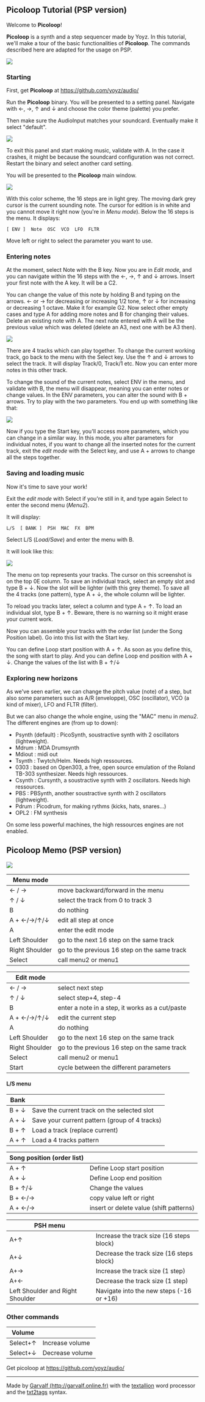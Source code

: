 

## Picoloop Tutorial (PSP version) 

Welcome to **Picoloop**!

**Picoloop** is a synth and a step sequencer made by Yoyz. In this tutorial, we'll make a tour of the basic functionalities of **Picoloop**. The commands described here are adapted for the usage on PSP.

 ![](images/picoloop_logo_small.png)

### Starting 

First, get **Picoloop** at https://github.com/yoyz/audio/

Run the **Picoloop** binary. You will be presented to a setting panel. Navigate with ←, →, ↑ and ↓ and choose the color theme (palette) you prefer.

Then make sure the AudioInput matches your soundcard. Eventually make it select "default".

 ![](images/picoloop01.png)

To exit this panel and start making music, validate with A.  In the case it crashes, it might be because the soundcard configuration was not correct. Restart the binary and select another card setting.

You will be presented to the **Picoloop** main window. 

 ![](images/picoloop02.png)

With this color scheme, the 16 steps are in light grey. The moving dark grey cursor is the current sounding note. The cursor for edition is in white and you cannot move it right now (you're in *Menu mode*). Below the 16 steps is the menu. It displays:

    [ ENV ]  Note  OSC  VCO  LFO  FLTR

Move left or right to select the parameter you want to use. 

### Entering notes 

At the moment, select Note with the B key. Now you are in *Edit mode*, and you can navigate within the 16 steps with the ←, →, ↑ and ↓ arrows. Insert your first note with the A key. It will be a C2. 

You can change the value of this note by holding B and typing on the arrows. ← or → for decreasing or increasing 1/2 tone, ↑ or ↓ for increasing or decreasing 1 octave. Make it for example G2. Now select other empty cases and type A for adding more notes and B for changing their values. Delete an existing note with A. The next note entered with A will be the previous value which was deleted (delete an A3, next one with be A3 then).

 ![](images/picoloop03.png)

There are 4 tracks which can play together. To change the current working track, go back to the menu with the Select key. Use the ↑ and ↓ arrows to select the track. It will display Track/0, Track/1 etc. Now you can enter more notes in this other track.

To change the sound of the current notes, select ENV in the menu, and validate with B, the menu will disappear, meaning you can enter notes or change values. In the ENV parameters, you can alter the sound with B + arrows. Try to play with the two parameters. You end up with something like that:

  ![](images/picoloop04.png)

Now if you type the Start key, you'll access more parameters, which you can change in a similar way. In this mode, you alter parameters for individual notes, if you want to change all the inserted notes for the current track, exit the *edit mode* with the Select key, and use A + arrows to change all the steps together.

### Saving and loading music 

Now it's time to save your work!

Exit the *edit mode* with Select if you're still in it, and type again Select to enter the second menu (*Menu2*). 

It will display:

    L/S  [ BANK ]  PSH  MAC  FX  BPM

Select L/S (*Load/Save*) and enter the menu with B.

It will look like this:

  ![](images/picoloop05.png)

The menu on top represents your tracks. The cursor on this screenshot is on the top 0E column. To save an individual track, select an empty slot and type B + ↓. Now the slot will be lighter (with this grey theme). To save all the 4 tracks (one pattern), type A + ↓, the whole column will be lighter.

To reload you tracks later, select a column and type A + ↑. To load an individual slot, type B + ↑. Beware, there is no warning so it might erase your current work.

Now you can assemble your tracks with the order list (under the Song Position label). Go into this list with the Start key. 

You can define Loop start position with A + ↑. As soon as you define this, the song with start to play. And you can define Loop end position with A + ↓. Change the values of the list with B + ↑/↓ 

### Exploring new horizons 

As we've seen earlier, we can change the pitch value (note) of a step, but also some parameters such as A/R (enveloppe), OSC (oscillator), VCO (a kind of mixer), LFO and FLTR (filter).

But we can also change the whole engine, using the "MAC" menu in *menu2*. The different engines are (from up to down):

 * Psynth (default) : PicoSynth, soustractive synth with 2 oscillators (lightweight).
 * Mdrum : MDA Drumsynth
 * Mdiout : midi out
 * Tsynth : Twytch/Helm. Needs high ressources.
 * 0303 : based on Open303, a free, open source emulation of the Roland TB-303 synthesizer. Needs high ressources.
 * Csynth : Cursynth, a soustractive synth with 2 oscillators. Needs high ressources.
 * PBS : PBSynth, another soustractive synth with 2 oscillators (lightweight).
 * Pdrum : Picodrum, for making rythms (kicks, hats, snares...)
 * OPL2 : FM synthesis

On some less powerful machines, the high ressources engines are not enabled.

## Picoloop Memo (PSP version) 

 ![](images/picoloop_logo_small.png)

| Menu mode ||
|-----|----------|
|← / → |move backward/forward in the menu|
|↑ / ↓ |select the track from 0 to track 3|
|B |do nothing|
|A + ←/→/↑/↓ |edit all step at once|
|A |enter the edit mode|
|Left Shoulder |go to the next     16 step on the same track|
|Right Shoulder |go to the previous 16 step on the same track|
|Select |call menu2 or menu1|

| Edit mode ||
|-----|----------|
|← / → |select next step|
|↑ / ↓ |select step+4, step-4|
|B |enter a note in a step, it works as a cut/paste|
|A + ←/→/↑/↓ |edit the current step|
|A |do nothing|
|Left Shoulder |go to the next     16 step on the same track|
|Right Shoulder |go to the previous 16 step on the same track|
|Select |call menu2 or menu1|
|Start |cycle between the different parameters|

#### L/S menu 

| Bank ||
|-----|----------|
|B + ↓ |Save the current track on the selected slot|
|A + ↓ |Save your current pattern (group of 4 tracks)|
|B + ↑ |Load a track (replace current)|
|A + ↑ |Load a 4 tracks pattern|

| Song position (order list) ||
|-----|----------|
|A + ↑ |Define Loop start position|
|A + ↓ |Define Loop end position|
|B + ↑/↓ |Change the values|
|B + ←/→ |copy value left or right|
|A + ←/→ |insert or delete value (shift patterns)|

| PSH menu ||
|-----|----------|
|A+↑ |Increase the track size (16 steps block)|
|A+↓ |Decrease the track size (16 steps block)|
|A+→ |Increase the track size (1 step)|
|A+← |Decrease the track size (1 step)|
|Left Shoulder and Right Shoulder |Navigate into the new steps (-16 or +16)|

### Other commands 

| Volume ||
|-----|----------|
|Select+↑ |Increase volume|
|Select+↓ |Decrease volume|

Get picoloop at https://github.com/yoyz/audio/

------
Made by [Garvalf (http://garvalf.online.fr)](http://garvalf.online.fr) with the [textallion](https://bitbucket.org/farvardin/textallion) word processor and the [txt2tags](http://www.txt2tags.org) syntax.

